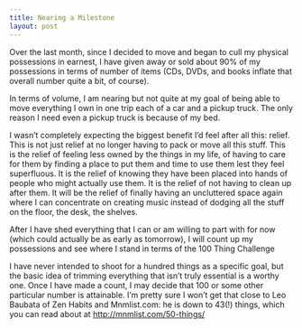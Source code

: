 ```yaml
---
title: Nearing a Milestone
layout: post
---
```


Over the last month, since I decided to move and began to cull my physical possessions in earnest, I have given away or sold about 90% of my possessions in terms of number of items (CDs, DVDs, and books inflate that overall number quite a bit, of course).

In terms of volume, I am nearing but not quite at my goal of being able to move everything I own in one trip each of a car and a pickup truck. The only reason I need even a pickup truck is because of my bed.

I wasn’t completely expecting the biggest benefit I’d feel after all this: relief. This is not just relief at no longer having to pack or move all this stuff. This is the relief of feeling less owned by the things in my life, of having to care for them by finding a place to put them and time to use them lest they feel superfluous. It is the relief of knowing they have been placed into hands of people who might actually use them. It is the relief of not having to clean up after them. It will be the relief of finally having an uncluttered space again where I can concentrate on creating music instead of dodging all the stuff on the floor, the desk, the shelves.

After I have shed everything that I can or am willing to part with for now (which could actually be as early as tomorrow), I will count up my possessions and see where I stand in terms of the 100 Thing Challenge

I have never intended to shoot for a hundred things as a specific goal, but the basic idea of trimming everything that isn’t truly essential is a worthy one. Once I have made a count, I may decide that 100 or some other particular number is attainable. I’m pretty sure I won’t get that close to Leo Baubata of Zen Habits and Mnmlist.com: he is down to 43(!) things, which you can read about at http://mnmlist.com/50-things/


